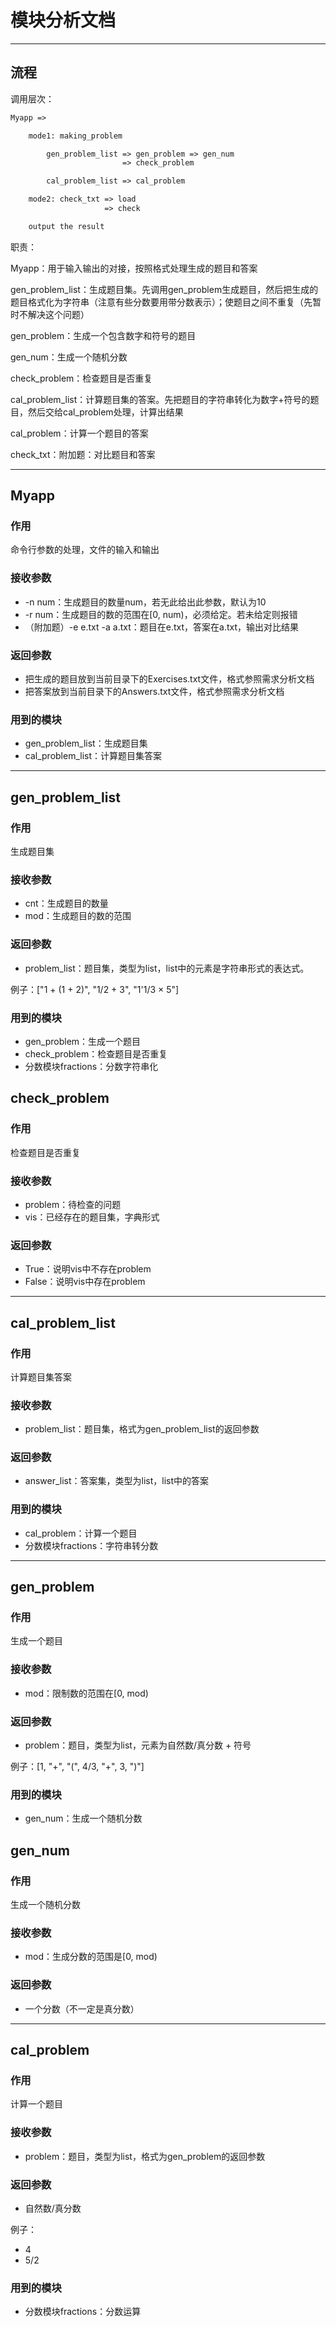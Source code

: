 # 模块分析文档

---

## 流程

调用层次：

```txt
Myapp =>

    mode1: making_problem

        gen_problem_list => gen_problem => gen_num
                         => check_problem

        cal_problem_list => cal_problem

    mode2: check_txt => load
                     => check

    output the result
```

职责：

Myapp：用于输入输出的对接，按照格式处理生成的题目和答案

gen_problem_list：生成题目集。先调用gen_problem生成题目，然后把生成的题目格式化为字符串（注意有些分数要用带分数表示）；使题目之间不重复（先暂时不解决这个问题）

gen_problem：生成一个包含数字和符号的题目

gen_num：生成一个随机分数

check_problem：检查题目是否重复

cal_problem_list：计算题目集的答案。先把题目的字符串转化为数字+符号的题目，然后交给cal_problem处理，计算出结果

cal_problem：计算一个题目的答案

check_txt：附加题：对比题目和答案

---

## Myapp

### 作用

命令行参数的处理，文件的输入和输出

### 接收参数

- -n num：生成题目的数量num，若无此给出此参数，默认为10
- -r num：生成题目的数的范围在[0, num)，必须给定。若未给定则报错
- （附加题）-e e.txt -a a.txt：题目在e.txt，答案在a.txt，输出对比结果

### 返回参数

- 把生成的题目放到当前目录下的Exercises.txt文件，格式参照需求分析文档
- 把答案放到当前目录下的Answers.txt文件，格式参照需求分析文档

### 用到的模块

- gen_problem_list：生成题目集
- cal_problem_list：计算题目集答案

---

## gen_problem_list

### 作用

生成题目集

### 接收参数

- cnt：生成题目的数量
- mod：生成题目的数的范围

### 返回参数

- problem_list：题目集，类型为list，list中的元素是字符串形式的表达式。

例子：["1 + (1 + 2)", "1/2 + 3", "1'1/3 × 5"]

### 用到的模块

- gen_problem：生成一个题目
- check_problem：检查题目是否重复
- 分数模块fractions：分数字符串化

## check_problem

### 作用

检查题目是否重复

### 接收参数

- problem：待检查的问题
- vis：已经存在的题目集，字典形式

### 返回参数

- True：说明vis中不存在problem
- False：说明vis中存在problem

---

## cal_problem_list

### 作用

计算题目集答案

### 接收参数

- problem_list：题目集，格式为gen_problem_list的返回参数

### 返回参数

- answer_list：答案集，类型为list，list中的答案

### 用到的模块

- cal_problem：计算一个题目
- 分数模块fractions：字符串转分数

---

## gen_problem

### 作用

生成一个题目

### 接收参数

- mod：限制数的范围在[0, mod)

### 返回参数

- problem：题目，类型为list，元素为自然数/真分数 + 符号

例子：[1, "+", "(", 4/3, "+", 3, ")"]

### 用到的模块

- gen_num：生成一个随机分数

## gen_num

### 作用

生成一个随机分数

### 接收参数

- mod：生成分数的范围是[0, mod)

### 返回参数

- 一个分数（不一定是真分数）

---

## cal_problem

### 作用

计算一个题目

### 接收参数

- problem：题目，类型为list，格式为gen_problem的返回参数

### 返回参数

- 自然数/真分数

例子：

- 4
- 5/2

### 用到的模块

- 分数模块fractions：分数运算
